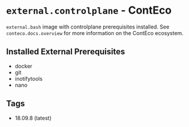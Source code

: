 # `external.controlplane` - ContEco

`external.bash` image with controlplane prerequisites installed.
See `conteco.docs.overview` for more information on the ContEco ecosystem.

## Installed External Prerequisites

- docker
- git
- inotifytools
- nano

## Tags

* 18.09.8 (latest)
